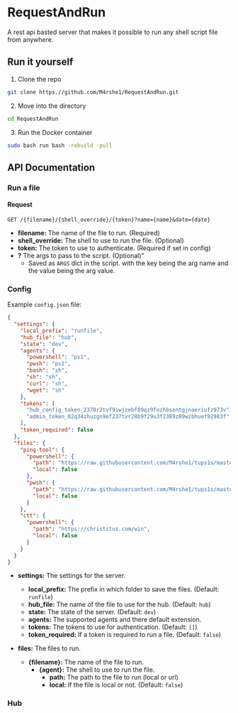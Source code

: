# RequestAndRun
A rest api basted server that makes it possible to run any shell script file from anywhere.

## Run it yourself
1. Clone the repo
```bash
git clone https.//github.com/M4rshe1/RequestAndRun.git
```
2. Move into the directory
```bash
cd RequestAndRun
```
3. Run the Docker container
```bash
sudo bash run bash -rebuild -pull
```

## API Documentation

### Run a file
#### Request
```http
GET /{filename}/{shell_override}/{token}?name={name}&date={date}
```

- **filename:** The name of the file to run. (Required)  
- **shell_override:** The shell to use to run the file. (Optional)  
- **token:** The token to use to authenticate. (Required if set in config)  
- **?** The args to pass to the script. (Optional)"
    - Saved as `ARGS` dict in the script. with the key being the arg name and the value being the arg value.

### Config

Example `config.json` file:
```json
{
  "settings": {
    "local_prefix": "runfile",
    "hub_file": "hub",
    "state": "dev",
    "agents": {
      "powershell": "ps1",
      "pwsh": "ps1",
      "bash": "sh",
      "sh": "sh",
      "curl": "sh",
      "wget": "sh"
    },
    "tokens": [
      "hub_config_token_2378r2tvf9iwjzebf89qz9fozhbsontgjnaeriufz973v",
      "admin_token_02q34zhuzgn9ef237tvr28b9f29u3f2389z89wzbhuef92983f"
    ],
    "token_required": false
  },
  "files": {
    "ping-tool": {
      "powershell": {
        "path": "https://raw.githubusercontent.com/M4rshe1/tups1s/master/USB/Scripts/ping_tool/ping_tool.ps1",
        "local": false
      },
      "pwsh": {
        "path": "https://raw.githubusercontent.com/M4rshe1/tups1s/master/USB/Scripts/ping_tool/ping_tool.ps1",
        "local": false
      }
    },
    "ctt": {
      "powershell": {
        "path": "https://christitus.com/win",
        "local": false
      }
    }
  }
}
```

- **settings:** The settings for the server.
    - **local_prefix:** The prefix in which folder to save the files. (Default: `runfile`)
    - **hub_file:** The name of the file to use for the hub. (Default: `hub`)
    - **state:** The state of the server. (Default: `dev`)
    - **agents:** The supported agents and there default extension.
    - **tokens:** The tokens to use for authentication. (Default: `[]`)
    - **token_required:** If a token is required to run a file. (Default: `false`)

- **files:** The files to run.
  - **{filename}:** The name of the file to run.
      - **{agent}:** The shell to use to run the file.
          - **path:** The path to the file to run (local or url)
          - **local:** If the file is local or not. (Default: `false`)

### Hub


